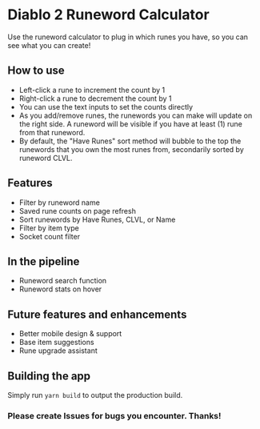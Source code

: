 # Diablo 2 Runeword Calculator
Use the runeword calculator to plug in which runes you have, so you can see what you can create!

## How to use
- Left-click a rune to increment the count by 1
- Right-click a rune to decrement the count by 1
- You can use the text inputs to set the counts directly
- As you add/remove runes, the runewords you can make will update on the right side. A runeword will be visible if you have at least (1) rune from that runeword.
- By default, the "Have Runes" sort method will bubble to the top the runewords that you own the most runes from, secondarily sorted by runeword CLVL.

## Features
- Filter by runeword name
- Saved rune counts on page refresh
- Sort runewords by Have Runes, CLVL, or Name
- Filter by item type
- Socket count filter

## In the pipeline
- Runeword search function
- Runeword stats on hover

## Future features and enhancements
- Better mobile design & support
- Base item suggestions
- Rune upgrade assistant

## Building the app
Simply run `yarn build` to output the production build.

### Please create Issues for bugs you encounter. Thanks!